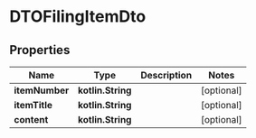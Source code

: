 
# DTOFilingItemDto

## Properties
| Name | Type | Description | Notes |
| ------------ | ------------- | ------------- | ------------- |
| **itemNumber** | **kotlin.String** |  |  [optional] |
| **itemTitle** | **kotlin.String** |  |  [optional] |
| **content** | **kotlin.String** |  |  [optional] |



